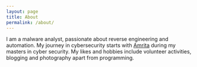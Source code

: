 ```yaml
---
layout: page
title: About
permalink: /about/
---
```


I am a malware analyst, passionate about reverse engineering and automation. My journey in cybersecurity starts with [Amrita](https://www.amrita.edu/center/cyber-security) during my masters in cyber security. 
My likes and hobbies include volunteer activities, blogging and photography apart from programming.
